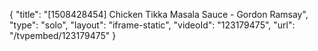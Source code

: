 {
    "title": "[1508428454] Chicken Tikka Masala Sauce - Gordon Ramsay",
    "type": "solo",
    "layout": "iframe-static",
    "videoId": "123179475",
    "url": "\/tvpembed\/123179475"
}